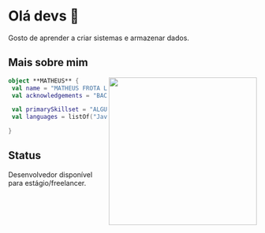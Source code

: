 # Olá devs 👋

Gosto de aprender a criar sistemas e armazenar dados.

## Mais sobre mim

<img align="right" width="300" src="https://i2.wp.com/allhtaccess.info/wp-content/uploads/2018/03/programming.gif?fit=1281%2C716&ssl=1" />

```kotlin
object **MATHEUS** {
 val name = "MATHEUS FROTA LOPES FILHO"
 val acknowledgements = "BACK-END/FULLSTACK"

 val primarySkillset = "ALGUMAS HABILIDADES"
 val languages = listOf("Java", "Python", "JavaScript", "Nodejs", "React")

}
```
## Status

Desenvolvedor disponível para estágio/freelancer.
